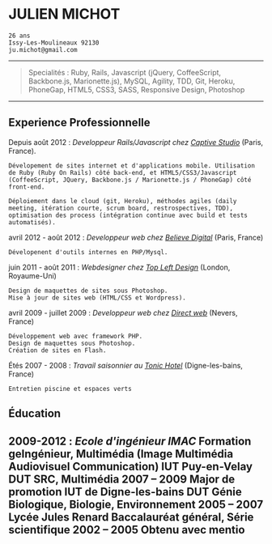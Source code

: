 JULIEN MICHOT
=========================
    26 ans
    Issy-Les-Moulineaux 92130
    ju.michot@gmail.com

----

>  Specialités : Ruby, Rails, Javascript (jQuery, CoffeeScript, Backbone.js, Marionette.js), MySQL, Agility, TDD, Git, Heroku, PhoneGap, HTML5, CSS3, SASS, Responsive Design, Photoshop

----

Experience Professionnelle
--------------------

Depuis août 2012
:   *Developpeur Rails/Javascript chez [Captive Studio](http://www.captive-studio.com/)*
    (Paris, France).

    Dévelopement de sites internet et d'applications mobile. Utilisation de Ruby (Ruby On Rails) côté back-end, et HTML5/CSS3/Javascript (CoffeeScript, JQuery, Backbone.js / Marionette.js / PhoneGap) côté front-end.

    Déploiement dans le cloud (git, Heroku), méthodes agiles (daily meeting, itération courte, scrum board, restrospectives, TDD), optimisation des process (intégration continue avec build et tests automatisés).

avril 2012 - août 2012
:  *Developpeur web chez [Believe Digital](http://www.believe.fr/)*
   (Paris, France)

    Dévelopenent d'outils internes en PHP/Mysql.

juin 2011 - août 2011
:  *Webdesigner chez [Top Left Design](http://www.topleftdesign.com)*
    (London, Royaume-Uni)

    Design de maquettes de sites sous Photoshop.
    Mise à jour de sites web (HTML/CSS et Wordpress).

avril 2009 - juillet 2009
:  *Developpeur web chez [Direct web](http://www.direct-web.fr/)*
    (Nevers, France)

    Développement web avec framework PHP.
    Design de maquettes sous Photoshop.
    Création de sites en Flash.

Étés 2007 - 2008
:  *Travail saisonnier au [Tonic Hotel](http://www.hotel-tonic-digne.com)*
    (Digne-les-bains, France)

    Entretien piscine et espaces verts

Éducation
---------

2009-2012
:   *Ecole d'ingénieur IMAC*
    Formation geIngénieur, Multimédia (Image Multimédia Audiovisuel Communication)
IUT Puy-en-Velay
DUT SRC, Multimédia
2007 – 2009
Major de promotion
IUT de Digne-les-bains
DUT Génie Biologique, Biologie, Environnement
2005 – 2007
Lycée Jules Renard
Baccalauréat général, Série scientifique
2002 – 2005
Obtenu avec mentio
----


